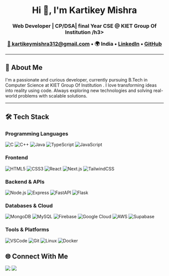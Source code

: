 <h1 align="center">Hi 👋, I'm Kartikey Mishra</h1>
<h3 align="center">Web Developer | CP/DSA| final Year CSE @ KIET Group Of Institution /h3>

<p align="center">
  <a href="mailto:kartikeymishra312@gmail.com">📧 kartikeymishra312@gmail.com</a> • 
  🌍 India • 
  <a href="https://www.linkedin.com/in/kartikey-mishra-15942224a/" target="_blank">LinkedIn</a> • 
  <a href="https://github.com/kartikey312" target="_blank">GitHub</a>
</p>

---

🚀 **About Me**
----------------
I'm a passionate and curious developer, currently pursuing B.Tech in Computer Science at KIET Group Of Institution . I love transforming ideas into reality using code.
Always exploring new technologies and solving real-world problems with scalable solutions.

---

🛠️ **Tech Stack**
-------------------
### Programming Languages
![C](https://img.shields.io/badge/C-00599C?style=flat&logo=c&logoColor=white)
![C++](https://img.shields.io/badge/C++-00599C?style=flat&logo=c%2B%2B&logoColor=white)
![Java](https://img.shields.io/badge/Java-ED8B00?style=flat&logo=java&logoColor=white)
![TypeScript](https://img.shields.io/badge/TypeScript-3178C6?style=flat&logo=typescript&logoColor=white)
![JavaScript](https://img.shields.io/badge/JavaScript-F7DF1E?style=flat&logo=javascript&logoColor=black)

### Frontend
![HTML5](https://img.shields.io/badge/HTML5-E34F26?style=flat&logo=html5&logoColor=white)
![CSS3](https://img.shields.io/badge/CSS3-1572B6?style=flat&logo=css3&logoColor=white)
![React](https://img.shields.io/badge/React-61DAFB?style=flat&logo=react&logoColor=black)
![Next.js](https://img.shields.io/badge/Next.js-000000?style=flat&logo=nextdotjs&logoColor=white)
![TailwindCSS](https://img.shields.io/badge/TailwindCSS-06B6D4?style=flat&logo=tailwindcss&logoColor=white)


### Backend & APIs
![Node.js](https://img.shields.io/badge/Node.js-339933?style=flat&logo=node-dot-js&logoColor=white)
![Express](https://img.shields.io/badge/Express-000000?style=flat&logo=express&logoColor=white)
![FastAPI](https://img.shields.io/badge/FastAPI-009688?style=flat&logo=fastapi&logoColor=white)
![Flask](https://img.shields.io/badge/Flask-000000?style=flat&logo=flask&logoColor=white)


### Databases & Cloud
![MongoDB](https://img.shields.io/badge/MongoDB-47A248?style=flat&logo=mongodb&logoColor=white)
![MySQL](https://img.shields.io/badge/MySQL-4479A1?style=flat&logo=mysql&logoColor=white)
![Firebase](https://img.shields.io/badge/Firebase-FFCA28?style=flat&logo=firebase&logoColor=black)
![Google Cloud](https://img.shields.io/badge/GoogleCloud-4285F4?style=flat&logo=google-cloud&logoColor=white)
![AWS](https://img.shields.io/badge/AWS-232F3E?style=flat&logo=amazon-aws&logoColor=white)
![Supabase](https://img.shields.io/badge/Supabase-3ECF8E?style=flat&logo=supabase&logoColor=white)

### Tools & Platforms
![VSCode](https://img.shields.io/badge/VSCode-007ACC?style=flat&logo=visual-studio-code&logoColor=white)
![Git](https://img.shields.io/badge/Git-F05032?style=flat&logo=git&logoColor=white)
![Linux](https://img.shields.io/badge/Linux-FCC624?style=flat&logo=linux&logoColor=black)
![Docker](https://img.shields.io/badge/Docker-2496ED?style=flat&logo=docker&logoColor=white)

<!-- 

📊 **GitHub Stats**
--------------------

<p align="center">
  <img src="https://github-readme-stats.vercel.app/api?username=kartikey312&show_icons=true&theme=radical" alt="GitHub Stats" />
  <img src="https://github-readme-streak-stats.herokuapp.com/?user=kartikey312&theme=radical" alt="Streak Stats" />
<!--   <img src="https://github-readme-activity-graph.cyclic.app/graph?username=ujjwalbaranwal&theme=react-dark" alt="Contribution Graph" /> 
  <img src="https://github-readme-stats.vercel.app/api/top-langs/?username=kartikey312&layout=compact&theme=radical" alt="Top Languages" />
<img src="https://github-readme-activity-graph.vercel.app/graph?username=kartikey312&bg_color=1c1917&color=ffffff&line=0891b2&point=ffffff&area=true&hide_border=true" alt="GitHub Contribution Graph" />
</p>

--- -->


🌐 **Connect With Me**
-----------------------

<p align="left">
  <a href="https://github.com/kartikey312" target="_blank"><img src="https://img.shields.io/badge/GitHub-100000?style=flat&logo=github&logoColor=white" /></a>
  <a href="https://www.linkedin.com/in/kartikey-mishra-15942224a" target="_blank"><img src="https://img.shields.io/badge/LinkedIn-0A66C2?style=flat&logo=linkedin&logoColor=white" /></a>
</p>
